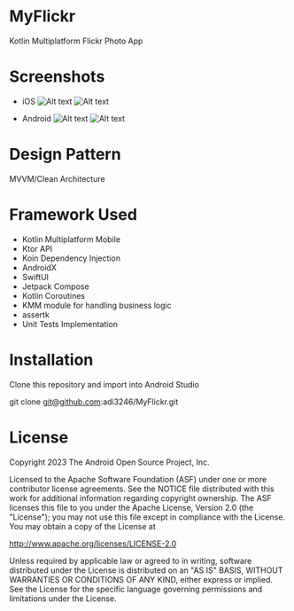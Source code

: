# MyFlickr
Kotlin Multiplatform Flickr Photo App

# Screenshots

- iOS
![Alt text](ios1.png)
![Alt text](ios2.png)

- Android
![Alt text](Android1.png)
![Alt text](Android2.png)


# Design Pattern
MVVM/Clean Architecture

# Framework Used
- Kotlin Multiplatform Mobile
- Ktor API
- Koin Dependency Injection
- AndroidX
- SwiftUI
- Jetpack Compose
- Kotlin Coroutines
- KMM module for handling business logic
- assertk
- Unit Tests Implementation


# Installation
Clone this repository and import into Android Studio

git clone git@github.com:adi3246/MyFlickr.git

# License
Copyright 2023 The Android Open Source Project, Inc.

Licensed to the Apache Software Foundation (ASF) under one or more contributor license agreements. See the NOTICE file distributed with this work for additional information regarding copyright ownership. The ASF licenses this file to you under the Apache License, Version 2.0 (the "License"); you may not use this file except in compliance with the License. You may obtain a copy of the License at

http://www.apache.org/licenses/LICENSE-2.0

Unless required by applicable law or agreed to in writing, software distributed under the License is distributed on an "AS IS" BASIS, WITHOUT WARRANTIES OR CONDITIONS OF ANY KIND, either express or implied. See the License for the specific language governing permissions and limitations under the License.

